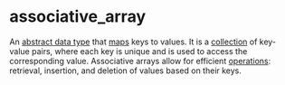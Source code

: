 # associative_array

An [abstract data type](/data_md/computer_science/definitions/data_structure/abstract_data_type.md) that [maps](/data_md/computer_science/definitions/data_structure/map.md) keys to values. It is a [collection](/data_md/computer_science/definitions/data_structure/collection.md) of key-value pairs, where each key is unique and is used to access the corresponding value. Associative arrays allow for efficient [operations](/data_md/computer_science/definitions/foundamental/operation.md): retrieval, insertion, and deletion of values based on their keys.